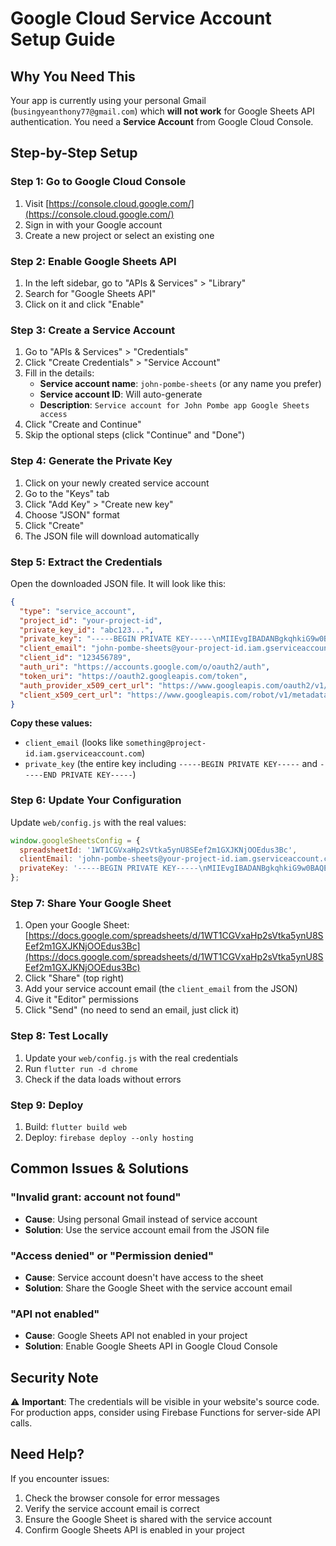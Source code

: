 # Google Cloud Service Account Setup Guide

## Why You Need This

Your app is currently using your personal Gmail (`busingyeanthony77@gmail.com`) which **will not work** for Google Sheets API authentication. You need a **Service Account** from Google Cloud Console.

## Step-by-Step Setup

### Step 1: Go to Google Cloud Console
1. Visit [https://console.cloud.google.com/](https://console.cloud.google.com/)
2. Sign in with your Google account
3. Create a new project or select an existing one

### Step 2: Enable Google Sheets API
1. In the left sidebar, go to "APIs & Services" > "Library"
2. Search for "Google Sheets API"
3. Click on it and click "Enable"

### Step 3: Create a Service Account
1. Go to "APIs & Services" > "Credentials"
2. Click "Create Credentials" > "Service Account"
3. Fill in the details:
   - **Service account name**: `john-pombe-sheets` (or any name you prefer)
   - **Service account ID**: Will auto-generate
   - **Description**: `Service account for John Pombe app Google Sheets access`
4. Click "Create and Continue"
5. Skip the optional steps (click "Continue" and "Done")

### Step 4: Generate the Private Key
1. Click on your newly created service account
2. Go to the "Keys" tab
3. Click "Add Key" > "Create new key"
4. Choose "JSON" format
5. Click "Create"
6. The JSON file will download automatically

### Step 5: Extract the Credentials
Open the downloaded JSON file. It will look like this:

```json
{
  "type": "service_account",
  "project_id": "your-project-id",
  "private_key_id": "abc123...",
  "private_key": "-----BEGIN PRIVATE KEY-----\nMIIEvgIBADANBgkqhkiG9w0BAQEFAASCBKgwggSkAgEAAoIBAQDSnywxRNuAMI7s\n...\n-----END PRIVATE KEY-----",
  "client_email": "john-pombe-sheets@your-project-id.iam.gserviceaccount.com",
  "client_id": "123456789",
  "auth_uri": "https://accounts.google.com/o/oauth2/auth",
  "token_uri": "https://oauth2.googleapis.com/token",
  "auth_provider_x509_cert_url": "https://www.googleapis.com/oauth2/v1/certs",
  "client_x509_cert_url": "https://www.googleapis.com/robot/v1/metadata/x509/john-pombe-sheets%40your-project-id.iam.gserviceaccount.com"
}
```

**Copy these values:**
- `client_email` (looks like `something@project-id.iam.gserviceaccount.com`)
- `private_key` (the entire key including `-----BEGIN PRIVATE KEY-----` and `-----END PRIVATE KEY-----`)

### Step 6: Update Your Configuration
Update `web/config.js` with the real values:

```javascript
window.googleSheetsConfig = {
  spreadsheetId: '1WT1CGVxaHp2sVtka5ynU8SEef2m1GXJKNjOOEdus3Bc',
  clientEmail: 'john-pombe-sheets@your-project-id.iam.gserviceaccount.com', // Use the real client_email
  privateKey: '-----BEGIN PRIVATE KEY-----\nMIIEvgIBADANBgkqhkiG9w0BAQEFAASCBKgwggSkAgEAAoIBAQDSnywxRNuAMI7s\n...\n-----END PRIVATE KEY-----' // Use the real private_key
};
```

### Step 7: Share Your Google Sheet
1. Open your Google Sheet: [https://docs.google.com/spreadsheets/d/1WT1CGVxaHp2sVtka5ynU8SEef2m1GXJKNjOOEdus3Bc](https://docs.google.com/spreadsheets/d/1WT1CGVxaHp2sVtka5ynU8SEef2m1GXJKNjOOEdus3Bc)
2. Click "Share" (top right)
3. Add your service account email (the `client_email` from the JSON)
4. Give it "Editor" permissions
5. Click "Send" (no need to send an email, just click it)

### Step 8: Test Locally
1. Update your `web/config.js` with the real credentials
2. Run `flutter run -d chrome`
3. Check if the data loads without errors

### Step 9: Deploy
1. Build: `flutter build web`
2. Deploy: `firebase deploy --only hosting`

## Common Issues & Solutions

### "Invalid grant: account not found"
- **Cause**: Using personal Gmail instead of service account
- **Solution**: Use the service account email from the JSON file

### "Access denied" or "Permission denied"
- **Cause**: Service account doesn't have access to the sheet
- **Solution**: Share the Google Sheet with the service account email

### "API not enabled"
- **Cause**: Google Sheets API not enabled in your project
- **Solution**: Enable Google Sheets API in Google Cloud Console

## Security Note
⚠️ **Important**: The credentials will be visible in your website's source code. For production apps, consider using Firebase Functions for server-side API calls.

## Need Help?
If you encounter issues:
1. Check the browser console for error messages
2. Verify the service account email is correct
3. Ensure the Google Sheet is shared with the service account
4. Confirm Google Sheets API is enabled in your project
